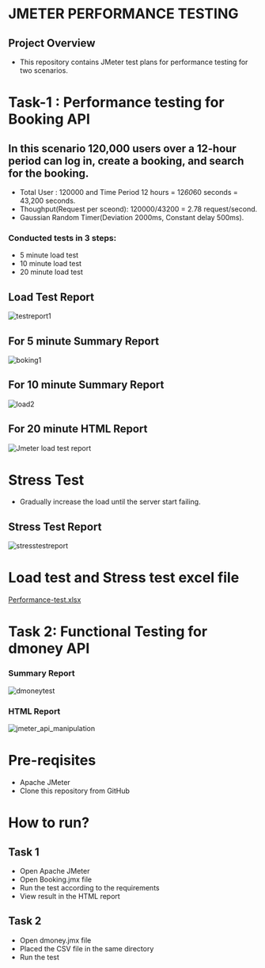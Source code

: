 # JMETER PERFORMANCE TESTING
## Project Overview
- This repository contains JMeter test plans for performance testing for two scenarios.
# Task-1 : Performance testing for Booking API
## In this scenario 120,000 users over a 12-hour period can log in, create a booking, and search for the booking. 
- Total User : 120000 and Time Period 12 hours = 12*60*60 seconds = 43,200 seconds.
- Thoughput(Request per sceond): 120000/43200 = 2.78 request/second.
- Gaussian Random Timer(Deviation 2000ms, Constant delay 500ms).
### Conducted tests in 3 steps:
- 5 minute load test
- 10 minute load test
- 20 minute load test
## Load Test Report
![testreport1](https://github.com/user-attachments/assets/8652e7a4-1c36-48f3-9a8b-e2189ecdadb0)

## For 5 minute Summary Report 
![boking1](https://github.com/user-attachments/assets/c9ed6e03-f849-45d2-b678-2d3c92107d62)
## For 10 minute Summary Report 
![load2](https://github.com/user-attachments/assets/3898e9d8-b317-452a-981e-1596c332c08e)
## For 20 minute HTML Report 
![Jmeter load test report](https://github.com/user-attachments/assets/22d4c114-a1ec-4913-bc43-9703a9b6921e)
# Stress Test
- Gradually increase the load until the server start failing.
## Stress Test Report
![stresstestreport](https://github.com/user-attachments/assets/627fa4b3-f2dc-4539-a64d-f63dbd746efc)

# Load test and Stress test excel file 
[Performance-test.xlsx](https://github.com/user-attachments/files/19411688/Performance-test.xlsx)

# Task 2: Functional Testing for dmoney API
### Summary Report
![dmoneytest](https://github.com/user-attachments/assets/fc1dea4a-8525-4e0c-98c6-42d9baa5f20a)

### HTML Report
![jmeter_api_manipulation](https://github.com/user-attachments/assets/c936aba7-461f-46a8-8ff9-e804945f2ca6)

# Pre-reqisites
- Apache JMeter
- Clone this repository from GitHub
# How to run?
## Task 1
- Open Apache JMeter
- Open Booking.jmx file
- Run the test according to the requirements
- View result in the HTML report
## Task 2
- Open dmoney.jmx file
- Placed the CSV file in the same directory
- Run the test




